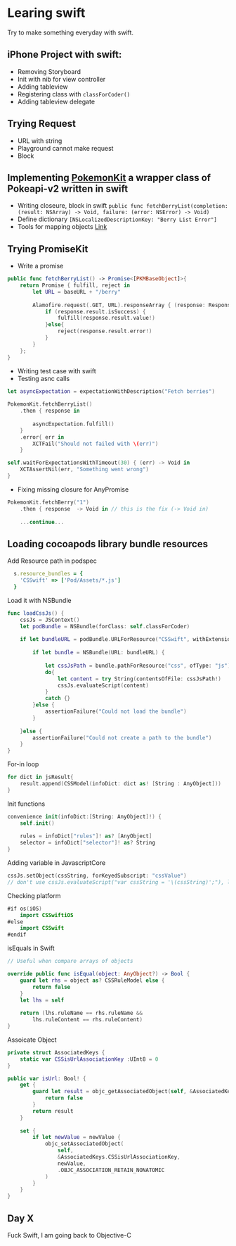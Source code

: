 # Learing swift
Try to make something everyday with swift.

## iPhone Project with swift:

 * Removing Storyboard
 * Init with nib for view controller
 * Adding tableview
 * Registering class with `classForCoder()`
 * Adding tableview delegate

## Trying Request

* URL with string
* Playground cannot make request
* Block

## Implementing [PokemonKit](https://github.com/darkcl/PokemonKit) a wrapper class of Pokeapi-v2 written in swift

* Writing closeure, block in swift `public func fetchBerryList(completion: (result: NSArray) -> Void, failure: (error: NSError) -> Void)`
* Define dictionary `[NSLocalizedDescriptionKey: "Berry List Error"]`
* Tools for mapping objects [Link](https://github.com/cemolcay/DeserializableSwiftGenerator)

## Trying PromiseKit

* Write a promise

```swift
public func fetchBerryList() -> Promise<[PKMBaseObject]>{
    return Promise { fulfill, reject in
        let URL = baseURL + "/berry"
        
        Alamofire.request(.GET, URL).responseArray { (response: Response<[PKMBaseObject], NSError>) in
            if (response.result.isSuccess) {
                fulfill(response.result.value!)
            }else{
                reject(response.result.error!)
            }
        }
    };
}
```

* Writing test case with swift
* Testing asnc calls

```swift
let asyncExpectation = expectationWithDescription("Fetch berries")
        
PokemonKit.fetchBerryList()
    .then { response in
        
        asyncExpectation.fulfill()
    }
    .error{ err in
        XCTFail("Should not failed with \(err)")
    }

self.waitForExpectationsWithTimeout(30) { (err) -> Void in
    XCTAssertNil(err, "Something went wrong")
}
```

* Fixing missing closure for AnyPromise

```swift
PokemonKit.fetchBerry("1")
    .then { response  -> Void in // this is the fix (-> Void in)
    
    ...continue...
```

## Loading cocoapods library bundle resources

Add Resource path in podspec
```ruby
  s.resource_bundles = {
    'CSSwift' => ['Pod/Assets/*.js']
  }
```

Load it with NSBundle
```swift
func loadCssJs() {
    cssJs = JSContext()
    let podBundle = NSBundle(forClass: self.classForCoder)
    
    if let bundleURL = podBundle.URLForResource("CSSwift", withExtension: "bundle") {
        
        if let bundle = NSBundle(URL: bundleURL) {
            
            let cssJsPath = bundle.pathForResource("css", ofType: "js")
            do{
                let content = try String(contentsOfFile: cssJsPath!)
                cssJs.evaluateScript(content)
            }
            catch {}
        }else {
            assertionFailure("Could not load the bundle")
        }
        
    }else {
        assertionFailure("Could not create a path to the bundle")
    }
}
```

For-in loop

```swift
for dict in jsResult{
    result.append(CSSModel(infoDict: dict as! [String : AnyObject]))
}
```

Init functions

```swift
convenience init(infoDict:[String: AnyObject]!) {
    self.init()
    
    rules = infoDict["rules"]! as? [AnyObject]
    selector = infoDict["selector"]! as? String
}
```

Adding variable in JavascriptCore

```swift
cssJs.setObject(cssString, forKeyedSubscript: "cssValue")
// don't use cssJs.evaluateScript("var cssString = '\(cssString)';"), line break will not work
```

Checking platform

```swift
#if os(iOS)
    import CSSwiftiOS
#else
    import CSSwift
#endif
```

isEquals in Swift
```swift
// Useful when compare arrays of objects

override public func isEqual(object: AnyObject?) -> Bool {
    guard let rhs = object as? CSSRuleModel else {
        return false
    }
    let lhs = self
    
    return (lhs.ruleName == rhs.ruleName &&
        lhs.ruleContent == rhs.ruleContent)
}
```

Assoicate Object

```swift
private struct AssociatedKeys {
    static var CSSisUrlAssociationKey :UInt8 = 0
}

public var isUrl: Bool! {
    get {
        guard let result = objc_getAssociatedObject(self, &AssociatedKeys.CSSisUrlAssociationKey) as? Bool else{
            return false
        }
        return result
    }
    
    set {
        if let newValue = newValue {
            objc_setAssociatedObject(
                self,
                &AssociatedKeys.CSSisUrlAssociationKey,
                newValue,
                .OBJC_ASSOCIATION_RETAIN_NONATOMIC
            )
        }
    }
}
```

## Day X

Fuck Swift, I am going back to Objective-C
